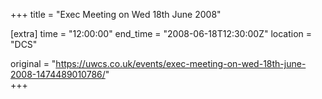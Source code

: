 +++
title = "Exec Meeting on Wed 18th June 2008"

[extra]
time = "12:00:00"
end_time = "2008-06-18T12:30:00Z"
location = "DCS"

original = "https://uwcs.co.uk/events/exec-meeting-on-wed-18th-june-2008-1474489010786/"    
+++




